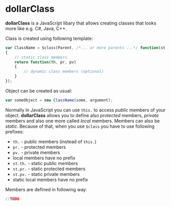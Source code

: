 # dollarClass

**dollarClass** is a JavaScript libary that allows creating classes that looks more like e.g. C#, Java, C++.

Class is created using following template:
```javascript
var ClassName = $class(Parent, /*... or more parents ...*/ function(st, pr, pv)
{
    // static class members
    return function(th, pr, pv)
    {
        // dynamic class members (optional)
    }
});
```
Object can be created as usual:
```javascript
var someObject = new ClassName(some, argument);
```

Normally in JavaScript you can use `this.` to access *public* members of your object. **dollarClass** allows you to define also *protected* members, *private* members and also one more called *local* members. Members can also be *static*. Because of that, when you use `$class` you have to use following prefixes:
 * `th.` - public members (instead of `this.`)
 * `pr.` - protected members
 * `pv.` - private members
 * local members have no prefix
 * `st.th.` - static public members
 * `st.pr.` - static protected members
 * `st.pv.` - static private members
 * static local members have no prefix

Members are defined in following way:
```javascript
//TODO
```